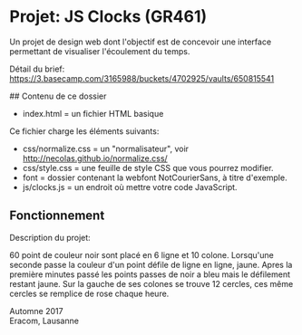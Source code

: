 # Projet: JS Clocks (GR461)

Un projet de design web dont l'objectif est de concevoir une interface permettant de visualiser l'écoulement du temps.

Détail du brief: https://3.basecamp.com/3165988/buckets/4702925/vaults/650815541

## Contenu de ce dossier

- index.html = un fichier HTML basique

Ce fichier charge les éléments suivants: 

- css/normalize.css = un "normalisateur", voir http://necolas.github.io/normalize.css/
- css/style.css = une feuille de style CSS que vous pourrez modifier.
- font = dossier contenant la webfont NotCourierSans, à titre d'exemple.
- js/clocks.js = un endroit où mettre votre code JavaScript.

## Fonctionnement

Description du projet:

60 point de couleur noir sont placé en 6 ligne et 10 colone. Lorsqu'une seconde passe la couleur d'un point défile de ligne en ligne, jaune. Apres la première minutes passé les points passes de noir a bleu mais le défilement restant jaune. Sur la gauche de ses colones se trouve 12 cercles, ces même cercles se remplice de rose chaque heure.

Automne 2017  
Eracom, Lausanne
